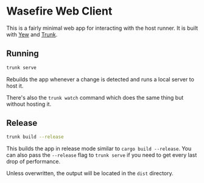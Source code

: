 # Wasefire Web Client

This is a fairly minimal web app for interacting with the host runner. It is built with
[Yew](https://yew.rs) and [Trunk](https://trunkrs.dev/).

## Running

```bash
trunk serve
```

Rebuilds the app whenever a change is detected and runs a local server to host it.

There's also the `trunk watch` command which does the same thing but without hosting it.

## Release

```bash
trunk build --release
```

This builds the app in release mode similar to `cargo build --release`. You can also pass the
`--release` flag to `trunk serve` if you need to get every last drop of performance.

Unless overwritten, the output will be located in the `dist` directory.
